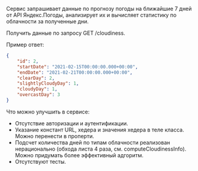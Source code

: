 Сервис запрашивает данные по прогнозу погоды на ближайшие 7 дней от API Яндекс.Погоды, анализирует их и вычисляет статистику по облачности за полученные дни.

Получить данные по запросу GET /cloudiness.

Пример ответ:
```json
{
    "id": 2,
    "startDate": "2021-02-15T00:00:00.000+00:00",
    "endDate": "2021-02-21T00:00:00.000+00:00",
    "clearDay": 2,
    "slightlyCloudyDay": 1,
    "cloudyDay": 1,
    "overcastDay": 3
}
```

Что можно улучшить в сервисе:
- Отсутствие авторизации и аутентификации.
- Указание констант URL, хедера и значения хедера в теле класса. Можно перенести в проперти.
- Подсчет количества дней по типам облачности реализован нерационально (обхода листа 4 раза, см. computeCloudinessInfo). Можно придумать более эффективный адгоритм.
- Отсутствуют тесты.
